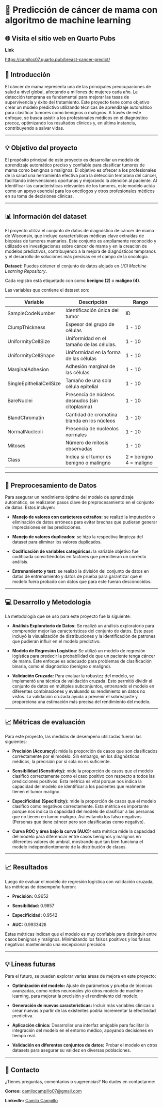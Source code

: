 # 🤖 Predicción de cáncer de mama con algoritmo de machine learning

## 🌐 Visita el sitio web en Quarto Pubs

**Link** 

https://camiloc07.quarto.pub/breast-cancer-predict/

## 📍 Introducción

El cáncer de mama representa una de las principales preocupaciones de salud a nivel global, afectando a millones de mujeres cada año. La detección temprana es fundamental para mejorar las tasas de supervivencia y éxito del tratamiento. Este proyecto tiene como objetivo crear un modelo predictivo utilizando técnicas de aprendizaje automático para clasificar tumores como benignos o malignos. A través de este enfoque, se busca asistir a los profesionales médicos en el diagnóstico precoz, optimizando los resultados clínicos y, en última instancia, contribuyendo a salvar vidas.

---

## 💡 Objetivo del proyecto

El propósito principal de este proyecto es desarrollar un modelo de aprendizaje automático preciso y confiable para clasificar tumores de mama como benignos o malignos. El objetivo es ofrecer a los profesionales de la salud una herramienta efectiva para la detección temprana del cáncer, facilitando intervenciones oportunas y mejorando la atención al paciente. Al identificar las características relevantes de los tumores, este modelo actúa como un apoyo esencial para los oncólogos y otros profesionales médicos en su toma de decisiones clínicas.

---

## 📊 Información del dataset

El proyecto utiliza el conjunto de datos de diagnóstico de cáncer de mama de Wisconsin, que incluye características médicas clave extraídas de biopsias de tumores mamarios. Este conjunto es ampliamente reconocido y utilizado en investigaciones sobre cáncer de mama y en la creación de modelos predictivos, contribuyendo a la mejora de diagnósticos tempranos y el desarrollo de soluciones más precisas en el campo de la oncología.

**Dataset:** Puedes obtener el conjunto de datos alojado en *UCI Machine Learning Repository*.

Cada registro está etiquetado con como **benigno (2)** o **maligno (4)**.

Las variables que contiene el dataset son:

| Variable                 | Descripción                                    | Rango        |
|--------------------------|------------------------------------------------|--------------|
| SampleCodeNumber         | Identificación única del tumor                 | ID           |
| ClumpThickness           | Espesor del grupo de células                   | 1 - 10       |
| UniformityCellSize       | Uniformidad en el tamaño de las células.       | 1 - 10       |
| UniformityCellShape      | Uniformidad en la forma de las células         | 1 - 10       |
| MarginalAdhesion         | Adhesión marginal de las células               | 1 - 10       |
| SingleEpithelialCellSize | Tamaño de una sola célula epitelial            | 1 - 10       |
| BareNuclei               | Presencia de núcleos desnudos (sin citoplasma) | 1 - 10       |
| BlandChromatin           | Cantidad de cromatina blanda en los núcleos    | 1 - 10       |
| NormalNucleoli           | Presencia de nucléolos normales                | 1 - 10       |
| Mitoses                  | Número de mitosis observadas                   | 1 - 10       |
| Class                    | Indica si el tumor es benigno o malingno       | 2 = benigno  4 = maligno  |
---

## 🔧 Preprocesamiento de Datos

Para asegurar un rendimiento óptimo del modelo de aprendizaje automático, se realizaron pasos clave de preprocesamiento en el conjunto de datos. Estos incluyen:

- **Manejo de valores con carácteres extraños:** se realizó la imputación o eliminación de datos erróneos para evitar brechas que pudieran generar imprecisiones en las predicciones.

- **Manejo de valores duplicados:** se hizo la respectiva limpieza del dataset para eliminar los valores duplicados.

- **Codificación de variables categóricas:** la variable objetivo fue codificada convirtiéndolas en factores que permitieran un correcto análisis.

- **Entrenamiento y test:** se realizó la división del conjunto de datos en datos de entrenamiento y datos de prueba para garantizar que el modelo fuera probado con datos que para este fueran desconocidos.

---

## 💻 Desarrollo y Metodología

La metodología que se usó para este proyecto fue la siguiente: 

- **Análisis Exploratorio de Datos:** Se realizó un análisis exploratorio para comprender mejor las características del conjunto de datos. Este paso incluyó la visualización de distribuciones y la identificación de patrones que pudieran influir en el modelo predictivo.

- **Modelo de Regresión Logística:** Se utilizó un modelo de regresión logística para predecir la probabilidad de que un paciente tenga cáncer de mama. Este enfoque es adecuado para problemas de clasificación binaria, como el diagnóstico (benigno o maligno).

- **Validación Cruzada:** Para evaluar la robustez del modelo, se implementó una técnica de validación cruzada. Esto permitió dividir el conjunto de datos en múltiples subconjuntos, entrenando el modelo en diferentes combinaciones y evaluando su rendimiento en datos no vistos. La validación cruzada ayuda a prevenir el sobreajuste y proporciona una estimación más precisa del rendimiento del modelo.

---

## 📈 Métricas de evaluación

Para este proyecto, las medidas de desempeño utilizadas fueron las siguientes:

- **Precisión (Accuracy):** mide la proporción de casos que son clasificados correctamente por el modelo. Sin embargo, en los diagnósticos médicos, la precisión por sí sola no es suficiente.

- **Sensibilidad (Sensitivity):** mide la proporción de casos que el modelo clasificó correctamente como el caso positivo con respecto a todos las predicciones positivos. Esta métrica es vital porque nos indica la capacidad del modelo de identificar a los pacientes que realmente tienen el tumor maligno.

- **Especificidad (Specificity):** mide la proporción de casos que el modelo clasificó como negativos correctamente. Esta métrica es importante porque nos indica la capacidad del modelo de clasificar a las personas que no tienen en tumor maligno. Así evitando los falso negativos (Personas que tiene cáncer pero son clasificadas como negativo).

- **Curva ROC y área bajo la curva (AUC):** esta métrica mide la capacidad del modelo para diferenciar entre casos benignos y malignos en diferentes valores de umbral, mostrando qué tan bien funciona el modelo independientemente de la distribución de clases.

---

## 📈 Resultados

Luego de evaluar el modelo de regresión logística con validación cruzada, las métricas de desempeño fueron:

- **Precisión:** $0.9652$

- **Sensibilidad:** $0.9857$

- **Especificidad:** $0.9542$

- **AUC:** $0.9933428$

Estas métricas indican que el modelo es muy confiable para distinguir entre casos benignos y malignos. Minimizando los falsos positivos y los falsos negativos manteniendo una excepcional precisión. 

---

## 💡 Líneas futuras

Para el futuro, se pueden explorar varias áreas de mejora en este proyecto:

- **Optimización del modelo:** Ajuste de parámetros y prueba de técnicas avanzadas, como redes neuronales y/o otros modelo de machine learning, para mejorar la precisión y el rendimiento del modelo.

- **Generación de nuevas características:** Incluir más variables clínicas o crear nuevas a partir de las existentes podría incrementar la efectividad predictiva.

- **Aplicación clínica:** Desarrollar una interfaz amigable para facilitar la integración del modelo en el entorno médico, apoyando decisiones en tiempo real.

- **Validación en diferentes conjuntos de datos:** Probar el modelo en otros datasets para asegurar su validez en diversas poblaciones.

---

## 📢 Contacto

¿Tienes preguntas, comentarios o sugerencias? No dudes en contactarme:

**Correo:** camilocampillo07@gmail.com

**LinkedIn:** [Camilo Campillo](https://www.linkedin.com/in/camilo-campillo-mart%C3%ADnez/)





 





